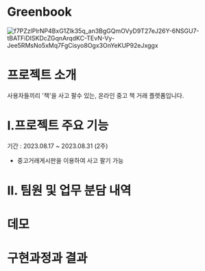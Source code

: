 # Greenbook
![f7PZzlPlrNP4BxG1Zlk35q_an3BgGQmOVyD9T27eJ26Y-6NSGU7-tBATFiDISKDcZGqnArqdKC-TEvN-Vy-Jee5RMsNo5xMq7FgCisyo8Ogx3OnYeKUP92eJxggx](https://github.com/JeongahHan/Greenbook/assets/142190043/c560f682-b8f6-4ee7-a975-9684721403ee)



# 프로젝트 소개

사용자들끼리 '책'을 사고 팔수 있는, 온라인 중고 책 거래 플랫폼입니다.
# I.프로젝트 주요 기능
기간 : 2023.08.17 ~ 2023.08.31 (2주)
- 중고거래게시판을 이용하여 사고 팔기 가능


# II. 팀원 및 업무 분담 내역



# 데모

# 구현과정과 결과
